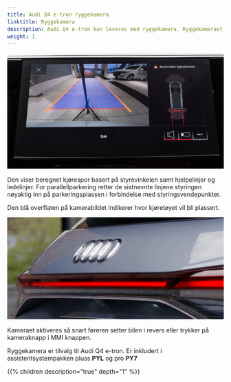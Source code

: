 ```yaml
---
title: Audi Q4 e-tron ryggekamera
linktitle: Ryggekamera
description: Audi Q4 e-tron kan leveres med ryggekamera. Ryggekameraet forenkler manøvrering ved å vise sonen bak kjøretøyet på MMI-displayet.
weight: 1
---
```


![Ryggekamera](rearviewcamera.jpg "Ryggekamera")

Den viser beregnet kjørespor basert på styrevinkelen samt hjelpelinjer og ledelinjer. 
For parallellparkering retter de sistnevnte linjene styringen nøyaktig inn på parkeringsplassen i forbindelse med styringsvendepunkter. 

Den blå overflaten på kamerabildet indikerer hvor kjøretøyet vil bli plassert.

 ![Camera](camera.jpg "Ryggekameraet er integrert i håndtakslist på bagasjeromslokket")

Kameraet aktiveres så snart føreren setter bilen i revers eller trykker på kameraknapp i MMI knappen.

Ryggekamera er tilvalg til Audi Q4 e-tron. Er inkludert i assistentsystempakken pluss **PYL** og pro **PY7**

{{% children description="true" depth="1" %}}
